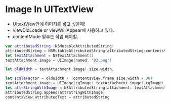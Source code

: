 # Image In UITextView
- UItextView안에 이미지를 넣고 싶을때!
- viewDidLoade or viewWillAppear에 사용하고 있다.
- contentMode 맞추는 작업 해야함.

```swift
var attributedString :NSMutableAttributedString!
attributedString = NSMutableAttributedString(attributedString:contentsView.attributedText)
let textAttachment = NSTextAttachment()
textAttachment.image = UIImage(named: "02.png")

let oldWidth = textAttachment.image!.size.width;

let scaleFactor = oldWidth / (contentsView.frame.size.width + 30)
textAttachment.image = UIImage(cgImage: textAttachment.image!.cgImage!, scale: scaleFactor, orientation: .up)
let attrStringWithImage = NSAttributedString(attachment: textAttachment)
attributedString.append(attrStringWithImage)
contentsView.attributedText = attributedString

```